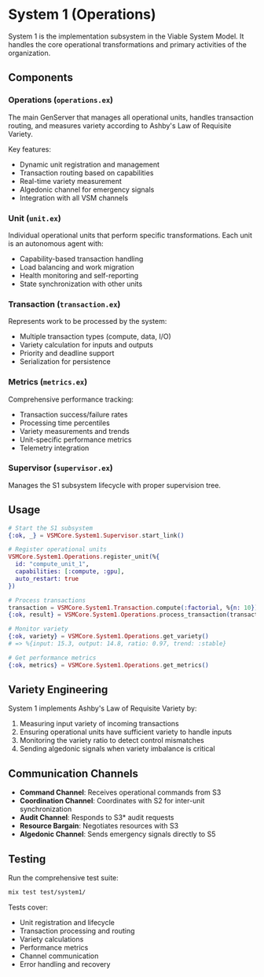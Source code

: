 # System 1 (Operations)

System 1 is the implementation subsystem in the Viable System Model. It handles the core operational transformations and primary activities of the organization.

## Components

### Operations (`operations.ex`)
The main GenServer that manages all operational units, handles transaction routing, and measures variety according to Ashby's Law of Requisite Variety.

Key features:
- Dynamic unit registration and management
- Transaction routing based on capabilities
- Real-time variety measurement
- Algedonic channel for emergency signals
- Integration with all VSM channels

### Unit (`unit.ex`)
Individual operational units that perform specific transformations. Each unit is an autonomous agent with:
- Capability-based transaction handling
- Load balancing and work migration
- Health monitoring and self-reporting
- State synchronization with other units

### Transaction (`transaction.ex`)
Represents work to be processed by the system:
- Multiple transaction types (compute, data, I/O)
- Variety calculation for inputs and outputs
- Priority and deadline support
- Serialization for persistence

### Metrics (`metrics.ex`)
Comprehensive performance tracking:
- Transaction success/failure rates
- Processing time percentiles
- Variety measurements and trends
- Unit-specific performance metrics
- Telemetry integration

### Supervisor (`supervisor.ex`)
Manages the S1 subsystem lifecycle with proper supervision tree.

## Usage

```elixir
# Start the S1 subsystem
{:ok, _} = VSMCore.System1.Supervisor.start_link()

# Register operational units
VSMCore.System1.Operations.register_unit(%{
  id: "compute_unit_1",
  capabilities: [:compute, :gpu],
  auto_restart: true
})

# Process transactions
transaction = VSMCore.System1.Transaction.compute(:factorial, %{n: 10})
{:ok, result} = VSMCore.System1.Operations.process_transaction(transaction)

# Monitor variety
{:ok, variety} = VSMCore.System1.Operations.get_variety()
# => %{input: 15.3, output: 14.8, ratio: 0.97, trend: :stable}

# Get performance metrics
{:ok, metrics} = VSMCore.System1.Operations.get_metrics()
```

## Variety Engineering

System 1 implements Ashby's Law of Requisite Variety by:
1. Measuring input variety of incoming transactions
2. Ensuring operational units have sufficient variety to handle inputs
3. Monitoring the variety ratio to detect control mismatches
4. Sending algedonic signals when variety imbalance is critical

## Communication Channels

- **Command Channel**: Receives operational commands from S3
- **Coordination Channel**: Coordinates with S2 for inter-unit synchronization
- **Audit Channel**: Responds to S3* audit requests
- **Resource Bargain**: Negotiates resources with S3
- **Algedonic Channel**: Sends emergency signals directly to S5

## Testing

Run the comprehensive test suite:

```bash
mix test test/system1/
```

Tests cover:
- Unit registration and lifecycle
- Transaction processing and routing
- Variety calculations
- Performance metrics
- Channel communication
- Error handling and recovery